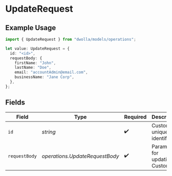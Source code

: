 # UpdateRequest

## Example Usage

```typescript
import { UpdateRequest } from "dwolla/models/operations";

let value: UpdateRequest = {
  id: "<id>",
  requestBody: {
    firstName: "John",
    lastName: "Doe",
    email: "accountAdmin@email.com",
    businessName: "Jane Corp",
  },
};
```

## Fields

| Field                              | Type                               | Required                           | Description                        |
| ---------------------------------- | ---------------------------------- | ---------------------------------- | ---------------------------------- |
| `id`                               | *string*                           | :heavy_check_mark:                 | Customer unique identifier         |
| `requestBody`                      | *operations.UpdateRequestBody*     | :heavy_check_mark:                 | Parameters for updating a Customer |